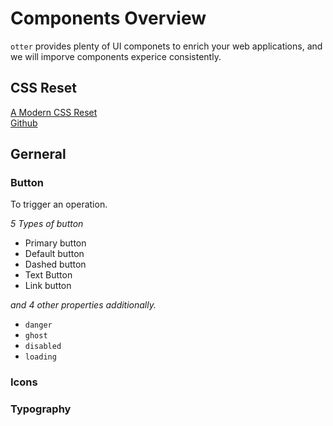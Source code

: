 # Components Overview

`otter` provides plenty of UI componets to enrich your web applications, and we will imporve components experice consistently.

## CSS Reset

[A Modern CSS Reset](https://piccalil.li/blog/a-modern-css-reset/, "Andy Bell link")   
[Github](https://github.com/hankchizljaw/modern-css-reset, "Github Repositories")

## Gerneral

### Button

To trigger an operation.

*5 Types of button*

- Primary button
- Default button
- Dashed button
- Text Button
- Link button

*and 4 other properties additionally.*

- `danger`
- `ghost`
- `disabled`
- `loading`

### Icons

### Typography